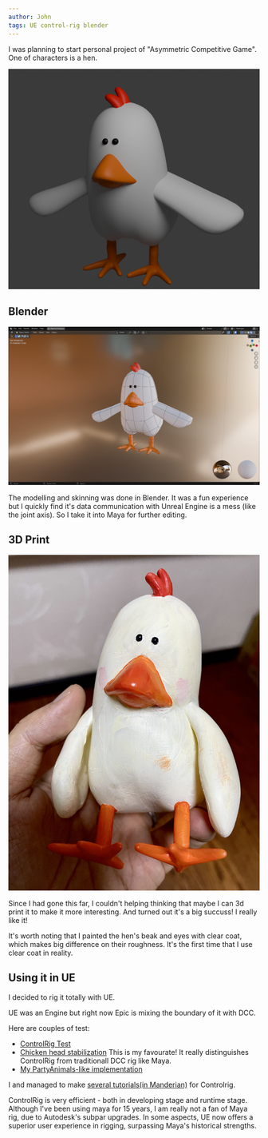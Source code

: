 ```yaml
---
author: John
tags: UE control-rig blender
---
```


I was planning to start personal project of "Asymmetric Competitive Game". One of characters is a hen.

![Character](/assets/img/posts-202402/202402-3d.png)

## Blender

![blender](/assets/img/posts-202402/202402-blender.png)

The modelling and skinning was done in Blender. It was a fun experience but I quickly find it's data communication with Unreal Engine is a mess (like the joint axis). So I take it into Maya for further editing.

## 3D Print

![blender](/assets/img/posts-202402/202402-3d-print.jpg)

Since I had gone this far, I couldn't helping thinking that maybe I can 3d print it to make it more interesting. And turned out it's a big succuss! I really like it!

It's worth noting that I painted the hen's beak and eyes with clear coat, which makes big difference on their roughness. It's the first time that I use clear coat in reality.

## Using it in UE

I decided to rig it totally with UE.

UE was an Engine but right now Epic is mixing the boundary of it with DCC.

Here are couples of test:
- [ControlRig Test](https://www.youtube.com/watch?v=oiiPb0PypwI)
- [Chicken head stabilization](https://www.youtube.com/watch?v=JxMt4_a3HoI) This is my favourate! It really distinguishes ControlRig from traditionall DCC rig like Maya.
- [My PartyAnimals-like implementation](https://www.bilibili.com/video/BV1nW421N7vQ/?spm_id_from=333.788&vd_source=045ce34fc7fb069bf01c6f6216b74fb9)

I and managed to make [several tutorials(in Manderian)](https://space.bilibili.com/514800845/channel/collectiondetail?sid=2118980) for Controlrig.

ControlRig is very efficient - both in developing stage and runtime stage. Although I've been using maya for 15 years, I am really not a fan of Maya rig, due to Autodesk's subpar upgrades. In some aspects, UE now offers a superior user experience in rigging, surpassing Maya's historical strengths.
